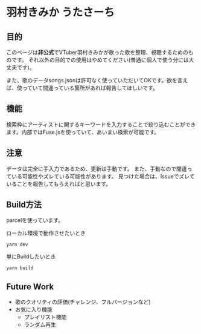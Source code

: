 # 羽村きみか うたさーち

## 目的
このページは**非公式**でVTuber羽村きみかが歌った歌を整理、視聴するためのものです。
それ以外の目的での使用はやめてください(普通に個人で使う分には大丈夫です)。

また、歌のデータsongs.jsonは許可なく使っていただいてOKです。欲を言えば、使っていて間違っている箇所があれば報告してほしいです。

## 機能
検索枠にアーティストに関するキーワードを入力することで絞り込むことができます。内部ではFuse.jsを使っていて、あいまい検索が可能です。

## 注意
データは完全に手入力であるため、更新は手動です。
また、手動なので間違っている可能性やズレている可能性があります。
見つけた場合は、Issueでズレていることを報告してもらえればと思います。


## Build方法
parcelを使っています。

ローカル環境で動作させたいとき
```shell
yarn dev
```

単にBuildしたいとき
```shell
yarn build
```


## Future Work
- 歌のクオリティの評価(チャレンジ、フルバージョンなど)
- お気に入り機能
    - プレイリスト機能
    - ランダム再生


